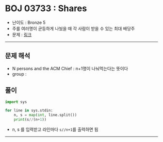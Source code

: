 # BOJ 03733 : Shares
- 난이도 : Bronze 5
- 주를 여러명이 균등하게 나눴을 때 각 사람이 받을 수 있는 최대 배당주
- 문제 : [링크](https://www.acmicpc.net/problem/3733)

---  

## 문제 해석
- N persons and the ACM Chief : n+1명이 나눠먹는다는 뜻이다
- group : 

## 풀이
```python
import sys

for line in sys.stdin:
    n, s = map(int, line.split())
    print(s//(n+1))


```
- n, s 를 입력받고 라인마다 `s//n+1`를 출력하면 됨

---
